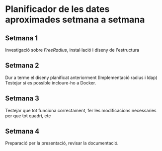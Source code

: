 # Planificador de les dates aproximades setmana a setmana

## Setmana 1

Investigació sobre *FreeRadius*, instal·lació i diseny de l'estructura

## Setmana 2

Dur a terme el diseny planificat anteriorment (Implementació radius i ldap)
Testejar si es possible incloure-ho a Docker.

## Setmana 3

Testejar que tot funciona correctament, fer les modificacions necessaries per que tot quadri, etc

## Setmana 4

Preparació per la presentació, revisar la documentació.
